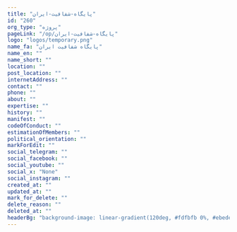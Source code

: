 ```yaml
---
title: "پایگاه-شفافیت-ایران"
id: "260"
org_type: "پروژه"
pageLink: "/op/پایگاه-شفافیت-ایران"
logo: "logos/temporary.png"
name_fa: "پایگاه شفافیت ایران"
name_en: ""
name_short: ""
location: ""
post_location: ""
internetAddress: ""
contact: ""
phone: ""
about: ""
expertise: ""
history: ""
manifest: ""
codeOfConduct: ""
estimationOfMembers: ""
political_orientation: ""
markForEdit: ""
social_telegram: ""
social_facebook: ""
social_youtube: ""
social_x: "None"
social_instagram: ""
created_at: ""
updated_at: ""
mark_for_delete: ""
delete_reason: ""
deleted_at: ""
headerBg: "background-image: linear-gradient(120deg, #fdfbfb 0%, #ebedee 100%);"
---
```


